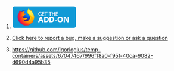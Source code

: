 1. [![](https://raw.githubusercontent.com/igorlogius/igorlogius/main/geFxAddon.png)](https://addons.mozilla.org/firefox/addon/temp-containers/)

2. [Click here to report a bug, make a suggestion or ask a question](https://github.com/igorlogius/igorlogius/issues/new/choose)

3. https://github.com/igorlogius/temp-containers/assets/67047467/996f18a0-f95f-40ca-9082-d690d4a95b35
